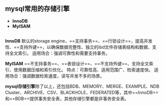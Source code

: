 ## mysql常用的存储引擎
- **InnoDB** 
- **MyISAM**
##
**InnoDB** 默认的storage engine，==支持事务==、==行锁设计==，提高并发性、==支持外键==，以确保数据完整性、独立的ibd文件存储表结构和数据、支持全文索引。
适用场合：强调可靠性和需要支持事务。

**MyISAM** ==不支持事务==、==表锁设计==、==不支持外键==、支持全文索引、使用数据压缩和索引优化。
特点：可靠性高、适用范围广、检索速度快。
适用场合：强调数据检索速度，读写并发不多的场景。

**mysql存储引擎**除了以上，还包括BDB、MEMORY、MERGE、EXAMPLE、NDB Cluster、ARCHIVE、CSV、BLACKHOLE、FEDERATED等，其中==InnoDB==和==BDB==提供事务安全表，其他存储引擎都是非事务安全表。